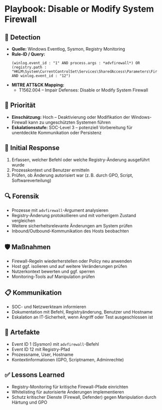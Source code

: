 # Playbook: Disable or Modify System Firewall

## 🧠 Detection
- **Quelle:** Windows Eventlog, Sysmon, Registry Monitoring
- **Rule-ID / Query:**
  ```elasticsearch
  (winlog.event_id : "1" AND process.args : *advfirewall*) OR 
  (registry.path : "HKLM\System\CurrentControlSet\Services\SharedAccess\Parameters\FirewallPolicy\StandardProfile" AND winlog.event_id : "12")
  ```
- **MITRE ATT&CK Mapping:**  
  - T1562.004 – Impair Defenses: Disable or Modify System Firewall

## 📌 Priorität
- **Einschätzung:** Hoch – Deaktivierung oder Modifikation der Windows-Firewall kann zu ungeschützten Systemen führen
- **Eskalationsstufe:** SOC-Level 3 – potenziell Vorbereitung für unentdeckte Kommunikation oder Persistenz

## 🚨 Initial Response
1. Erfassen, welcher Befehl oder welche Registry-Änderung ausgeführt wurde
2. Prozesskontext und Benutzer ermitteln
3. Prüfen, ob Änderung autorisiert war (z. B. durch GPO, Script, Softwareverteilung)

## 🔍 Forensik
- Prozesse mit `advfirewall`-Argument analysieren
- Registry-Änderung protokollieren und mit vorherigem Zustand vergleichen
- Weitere sicherheitsrelevante Änderungen am System prüfen
- Inbound/Outbound-Kommunikation des Hosts beobachten

## 🛡️ Maßnahmen
- Firewall-Regeln wiederherstellen oder Policy neu anwenden
- Host ggf. isolieren und auf weitere Veränderungen prüfen
- Nutzerkontext bewerten und ggf. sperren
- Monitoring-Tools auf Manipulation prüfen

## 📋 Kommunikation
- SOC- und Netzwerkteam informieren
- Dokumentation mit Befehl, Registryänderung, Benutzer und Hostname
- Eskalation an IT-Sicherheit, wenn Angriff oder Test ausgeschlossen ist

## 📁 Artefakte
- Event ID 1 (Sysmon) mit `advfirewall`-Befehl
- Event ID 12 mit Registry-Pfad
- Prozessname, User, Hostname
- Kontextinformationen (GPO, Scriptnamen, Adminrechte)

## ✅ Lessons Learned
- Registry-Monitoring für kritische Firewall-Pfade einrichten
- Whitelisting für autorisierte Änderungen implementieren
- Schutz kritischer Dienste (Firewall, Defender) gegen Manipulation durch Härtung und GPO